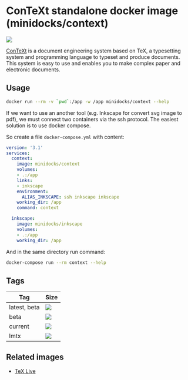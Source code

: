 ConTeXt standalone docker image (minidocks/context)
===================================================

![](https://wiki.contextgarden.net/skins/common/images/context/context_logo_inv.png?6c748)

[ConTeXt](https://wiki.contextgarden.net) is a document engineering system based on TeX,
a typesetting system and programming language to typeset and produce documents. This
system is easy to use and enables you to make complex paper and electronic documents.

Usage
-----

```bash
docker run --rm -v `pwd`:/app -w /app minidocks/context --help
```

If we want to use an another tool (e.g. Inkscape for convert svg image to pdf), we must connect
two containers via the ssh protocol. The easiest solution is to use docker compose.

So create a file `docker-compose.yml` with content:
```yaml
version: '3.1'
services:
  context:
    image: minidocks/context
    volumes:
    - .:/app
    links:
    - inkscape
    environment:
      ALIAS_INKSCAPE: ssh inkscape inkscape
    working_dir: /app
    command: context

  inkscape:
    image: minidocks/inkscape
    volumes:
    - .:/app
    working_dir: /app
```

And in the same directory run command:
```bash
docker-compose run --rm context --help
```

Tags
----

 Tag          | Size
 ---          | ----
 latest, beta | ![](https://img.shields.io/docker/image-size/minidocks/context/latest?style=flat-square&logo=docker&label=size)
 beta         | ![](https://img.shields.io/docker/image-size/minidocks/context/beta?style=flat-square&logo=docker&label=size)
 current      | ![](https://img.shields.io/docker/image-size/minidocks/context/current?style=flat-square&logo=docker&label=size)
 lmtx         | ![](https://img.shields.io/docker/image-size/minidocks/context/lmtx?style=flat-square&logo=docker&label=size)

Related images
--------------

- [TeX Live](https://github.com/minidocks/texlive)
